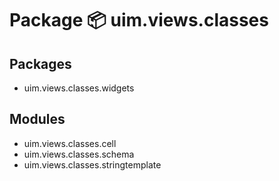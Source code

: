 # Package 📦 uim.views.classes

## Packages

- uim.views.classes.widgets

## Modules

- uim.views.classes.cell
- uim.views.classes.schema
- uim.views.classes.stringtemplate
